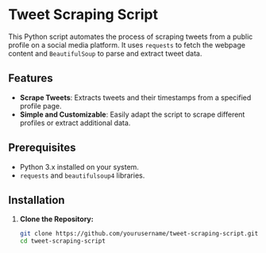 # Tweet Scraping Script

This Python script automates the process of scraping tweets from a public profile on a social media platform. It uses `requests` to fetch the webpage content and `BeautifulSoup` to parse and extract tweet data.

## Features

- **Scrape Tweets**: Extracts tweets and their timestamps from a specified profile page.
- **Simple and Customizable**: Easily adapt the script to scrape different profiles or extract additional data.

## Prerequisites

- Python 3.x installed on your system.
- `requests` and `beautifulsoup4` libraries.

## Installation

1. **Clone the Repository:**

   ```bash
   git clone https://github.com/yourusername/tweet-scraping-script.git
   cd tweet-scraping-script
